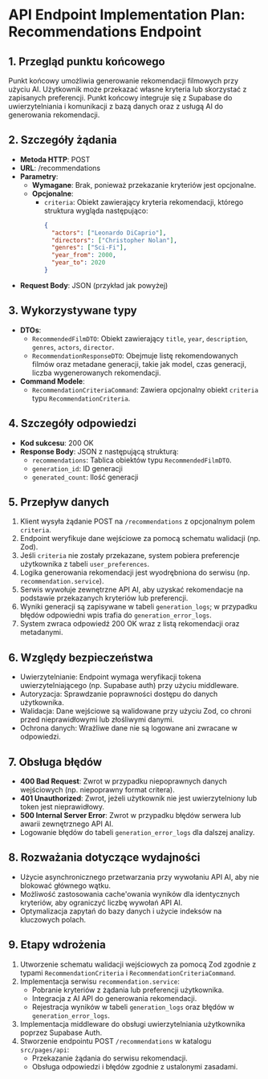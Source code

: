 # API Endpoint Implementation Plan: Recommendations Endpoint

## 1. Przegląd punktu końcowego
Punkt końcowy umożliwia generowanie rekomendacji filmowych przy użyciu AI. Użytkownik może przekazać własne kryteria lub skorzystać z zapisanych preferencji. Punkt końcowy integruje się z Supabase do uwierzytelniania i komunikacji z bazą danych oraz z usługą AI do generowania rekomendacji.

## 2. Szczegóły żądania
- **Metoda HTTP**: POST
- **URL**: /recommendations
- **Parametry**:
  - **Wymagane**: Brak, ponieważ przekazanie kryteriów jest opcjonalne.
  - **Opcjonalne**: 
    - `criteria`: Obiekt zawierający kryteria rekomendacji, którego struktura wygląda następująco:
      ```json
      {
        "actors": ["Leonardo DiCaprio"],
        "directors": ["Christopher Nolan"],
        "genres": ["Sci-Fi"],
        "year_from": 2000,
        "year_to": 2020
      }
      ```
- **Request Body**: JSON (przykład jak powyżej)

## 3. Wykorzystywane typy
- **DTOs**:
  - `RecommendedFilmDTO`: Obiekt zawierający `title`, `year`, `description`, `genres`, `actors`, `director`.
  - `RecommendationResponseDTO`: Obejmuje listę rekomendowanych filmów oraz metadane generacji, takie jak model, czas generacji, liczba wygenerowanych rekomendacji.
- **Command Modele**:
  - `RecommendationCriteriaCommand`: Zawiera opcjonalny obiekt `criteria` typu `RecommendationCriteria`.

## 4. Szczegóły odpowiedzi
- **Kod sukcesu**: 200 OK
- **Response Body**: JSON z następującą strukturą:
  - `recommendations`: Tablica obiektów typu `RecommendedFilmDTO`.
  - `generation_id`: ID generacji
  - `generated_count`: Ilość generacji    

## 5. Przepływ danych
1. Klient wysyła żądanie POST na `/recommendations` z opcjonalnym polem `criteria`.
2. Endpoint weryfikuje dane wejściowe za pomocą schematu walidacji (np. Zod).
3. Jeśli `criteria` nie zostały przekazane, system pobiera preferencje użytkownika z tabeli `user_preferences`.
4. Logika generowania rekomendacji jest wyodrębniona do serwisu (np. `recommendation.service`).
5. Serwis wywołuje zewnętrzne API AI, aby uzyskać rekomendacje na podstawie przekazanych kryteriów lub preferencji.
6. Wyniki generacji są zapisywane w tabeli `generation_logs`; w przypadku błędów odpowiedni wpis trafia do `generation_error_logs`.
7. System zwraca odpowiedź 200 OK wraz z listą rekomendacji oraz metadanymi.

## 6. Względy bezpieczeństwa
- Uwierzytelnianie: Endpoint wymaga weryfikacji tokena uwierzytelniającego (np. Supabase auth) przy użyciu middleware.
- Autoryzacja: Sprawdzanie poprawności dostępu do danych użytkownika.
- Walidacja: Dane wejściowe są walidowane przy użyciu Zod, co chroni przed nieprawidłowymi lub złośliwymi danymi.
- Ochrona danych: Wrażliwe dane nie są logowane ani zwracane w odpowiedzi.

## 7. Obsługa błędów
- **400 Bad Request**: Zwrot w przypadku niepoprawnych danych wejściowych (np. niepoprawny format critera).
- **401 Unauthorized**: Zwrot, jeżeli użytkownik nie jest uwierzytelniony lub token jest nieprawidłowy.
- **500 Internal Server Error**: Zwrot w przypadku błędów serwera lub awarii zewnętrznego API AI.
- Logowanie błędów do tabeli `generation_error_logs` dla dalszej analizy.

## 8. Rozważania dotyczące wydajności
- Użycie asynchronicznego przetwarzania przy wywołaniu API AI, aby nie blokować głównego wątku.
- Możliwość zastosowania cache'owania wyników dla identycznych kryteriów, aby ograniczyć liczbę wywołań API AI.
- Optymalizacja zapytań do bazy danych i użycie indeksów na kluczowych polach.

## 9. Etapy wdrożenia
1. Utworzenie schematu walidacji wejściowych za pomocą Zod zgodnie z typami `RecommendationCriteria` i `RecommendationCriteriaCommand`.
2. Implementacja serwisu `recommendation.service`:
   - Pobranie kryteriów z żądania lub preferencji użytkownika.
   - Integracja z AI API do generowania rekomendacji.
   - Rejestracja wyników w tabeli `generation_logs` oraz błędów w `generation_error_logs`.
3. Implementacja middleware do obsługi uwierzytelniania użytkownika poprzez Supabase Auth.
4. Stworzenie endpointu POST `/recommendations` w katalogu `src/pages/api`:
   - Przekazanie żądania do serwisu rekomendacji.
   - Obsługa odpowiedzi i błędów zgodnie z ustalonymi zasadami.

